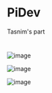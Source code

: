 # PiDev
Tasnim's part


#
![image](https://user-images.githubusercontent.com/98485881/156836556-0f38eeb6-4c2c-41be-bd79-be5ce063198c.png)

![image](https://user-images.githubusercontent.com/98485881/156836603-b5515364-cb4f-4a8c-830d-cf1cbbf93070.png)

![image](https://user-images.githubusercontent.com/98485881/156836471-6bf82dd1-9486-47a9-a7db-ce4b6c688060.png)
